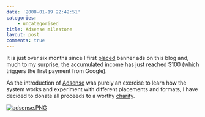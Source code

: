 ```yaml
---
date: '2008-01-19 22:42:51'
categories:
    - uncategorised
title: Adsense milestone
layout: post
comments: true
---
```

It is just over six months since I first
[placed](http://www.nbrightside.com/blog/2007/05/23/sit-back-and-watch-the-money-roll-in/)
banner ads on this blog and, much to my surprise, the accumulated income
has just reached $100 (which triggers the first payment from Google).

As the introduction of [Adsense](https://www.google.com/adsense/) was
purely an exercise to learn how the system works and experiment with
different placements and formats, I have decided to donate all proceeds
to a worthy [charity](http://www.mssociety.org.uk/).

[![adsense.PNG](http://lh6.google.com/nbrightside/R5Ia57-8L7I/AAAAAAAAAVo/cr8LlXfquMU/s144/adsense.PNG)](http://lh6.google.com/nbrightside/R5Ia57-8L7I/AAAAAAAAAVo/cr8LlXfquMU/adsense.PNG?imgmax=640 "Adsense milestone")
